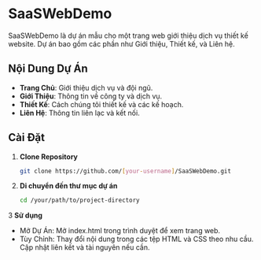 
# SaaSWebDemo

SaaSWebDemo là dự án mẫu cho một trang web giới thiệu dịch vụ thiết kế website. Dự án bao gồm các phần như Giới thiệu, Thiết kế, và Liên hệ.

## Nội Dung Dự Án

- **Trang Chủ**: Giới thiệu dịch vụ và đội ngũ.
- **Giới Thiệu**: Thông tin về công ty và dịch vụ.
- **Thiết Kế**: Cách chúng tôi thiết kế và các kế hoạch.
- **Liên Hệ**: Thông tin liên lạc và kết nối.

## Cài Đặt

1. **Clone Repository**

   ```bash
   git clone https://github.com/[your-username]/SaaSWebDemo.git


2. **Di chuyển đến thư mục dự án**
   
   ```bash
   cd /your/path/to/project-directory

3 **Sử dụng**
 - Mở Dự Án: Mở index.html trong trình duyệt để xem trang web.
 - Tùy Chỉnh: Thay đổi nội dung trong các tệp HTML và CSS theo nhu cầu. Cập nhật liên kết và tài nguyên nếu cần.
